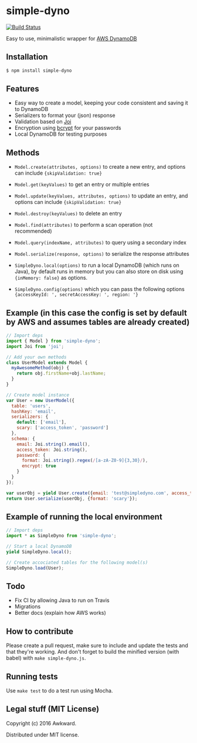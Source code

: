 # simple-dyno

[![Build Status](https://travis-ci.org/awkward/simple-dyno.svg?branch=master)](https://travis-ci.org/awkward/simple-dyno)

Easy to use, minimalistic wrapper for [AWS DynamoDB](https://aws.amazon.com/dynamodb/)

## Installation
```bash
$ npm install simple-dyno
```

## Features

* Easy way to create a model, keeping your code consistent and saving it to DynamoDB
* Serializers to format your (json) response
* Validation based on [Joi](https://github.com/hapijs/joi)
* Encryption using [bcrypt](https://github.com/ncb000gt/node.bcrypt.js) for your passwords
* Local DynamoDB for testing purposes

## Methods

* `Model.create(attributes, options)` to create a new entry, and options can include `{skipValidation: true}`
* `Model.get(keyValues)` to get an entry or multiple entries
* `Model.update(keyValues, attributes, options)` to update an entry, and options can include `{skipValidation: true}`
* `Model.destroy(keyValues)` to delete an entry
* `Model.find(attributes)` to perform a scan operation (not recommended)
* `Model.query(indexName, attributes)` to query using a secondary index
* `Model.serialize(response, options)` to serialize the response attributes

* `SimpleDyno.local(options)` to run a local DynamoDB (which runs on Java), by default runs in memory but you can also store on disk using `{inMemory: false}` as options.
* `SimpleDyno.config(options)` which you can pass the following options `{accessKeyId: ', secretAccessKey: ', region: '}`

## Example (in this case the config is set by default by AWS and assumes tables are already created)
```javascript
// Import deps
import { Model } from 'simple-dyno';
import Joi from 'joi';

// Add your own methods
class UserModel extends Model {
  myAwesomeMethod(obj) {
    return obj.firstName+obj.lastName;
  }
}

// Create model instance
var User = new UserModel({
  table: 'users',
  hashKey: 'email',
  serializers: {
    default: ['email'],
    scary: ['access_token', 'password']
  },
  schema: {
    email: Joi.string().email(),
    access_token: Joi.string(),
    password: {
      format: Joi.string().regex(/[a-zA-Z0-9]{3,30}/),
      encrypt: true
    }
  }
});

var userObj = yield User.create({email: 'test@simpledyno.com', access_token: 'aW12k3KDASsd012Ms1Mf29Mc7', password: '******'})
return User.serialize(userObj, {format: 'scary'});
```

## Example of running the local environment
```javascript
// Import deps
import * as SimpleDyno from 'simple-dyno';

// Start a local DynamoDB
yield SimpleDyno.local();

// Create accociated tables for the following model(s)
SimpleDyno.load(User);
```

## Todo

* Fix CI by allowing Java to run on Travis
* Migrations
* Better docs (explain how AWS works)

## How to contribute

Please create a pull request, make sure to include and update the tests and that they're working. And don't forget to build the minified version (with babel) with `make simple-dyno.js`.

## Running tests

Use `make test` to do a test run using Mocha.

## Legal stuff (MIT License)

Copyright (c) 2016 Awkward.

Distributed under MIT license.